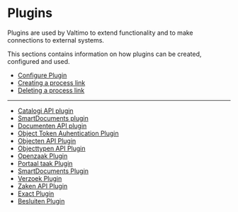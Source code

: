 # Plugins

Plugins are used by Valtimo to extend functionality and to make connections to external systems.

This sections contains information on how plugins can be created, configured and used.

* [Configure Plugin](configure-plugin.md)
* [Creating a process link](create-process-link.md)
* [Deleting a process link](delete-process-link.md)
---
* [Catalogi API plugin](catalogi-api/configure-catalogi-api-plugin.md)
* [SmartDocuments plugin](smartdocuments/configure-smartdocuments-plugin.md)
* [Documenten API plugin](documenten-api/configure-documenten-api-plugin.md)
* [Object Token Auhentication Plugin](object-token-authentication/configure-object-token-authentication-plugin.md)
* [Objecten API Plugin](objecten-api/configure-objecten-api-plugin.md)
* [Objecttypen API Plugin](objecttypen-api/configure-objecttypen-api-plugin.md)
* [Openzaak Plugin](openzaak/configure-openzaak-plugin.md)
* [Portaal taak Plugin](portaaltaak/configure-portaaltaak-plugin.md)
* [SmartDocuments Plugin](smartdocuments/configure-smartdocuments-plugin.md)
* [Verzoek Plugin](verzoek/configure-verzoek-plugin.md)
* [Zaken API Plugin](zaken-api/configure-zaken-api-plugin.md)
* [Exact Plugin](exact/configure-exact-plugin.md)
* [Besluiten Plugin](besluiten-api/configure-besluiten-api-plugin.md)
